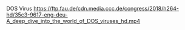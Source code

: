 DOS Virus
https://ftp.fau.de/cdn.media.ccc.de/congress/2018/h264-hd/35c3-9617-eng-deu-A_deep_dive_into_the_world_of_DOS_viruses_hd.mp4
